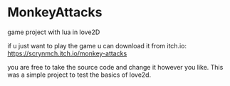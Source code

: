 # MonkeyAttacks
game project with lua in love2D

if u just want to play the game u can download it from itch.io: https://scrynmch.itch.io/monkey-attacks

you are free to take the source code and change it however you like.
This was a simple project to test the basics of love2d.

